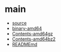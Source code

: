 main
========================

- [source](source)
- [binary-amd64](binary-amd64)
- [Contents-amd64gz](Contents-amd64gz)
- [Contents-amd64bz2](Contents-amd64bz2)
- [READMEmd](READMEmd)

